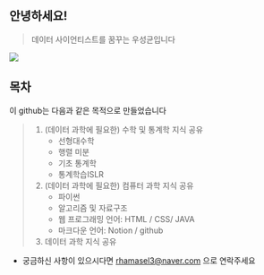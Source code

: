## 안녕하세요!

> 데이터 사이언티스트를 꿈꾸는 우성균입니다

![](blob:https://tenor.com/f172c915-e2c2-448e-b56a-cef276502d5f)



## 목차

이 github는 다음과 같은 목적으로 만들었습니다

> 1. (데이터 과학에 필요한) 수학 및 통계학 지식 공유
>    - 선형대수학
>    - 행렬 미분
>    - 기초 통계학
>    - 통계학습ISLR
> 2. (데이터 과학에 필요한) 컴퓨터 과학 지식 공유
>    - 파이썬
>    - 알고리즘 및 자료구조
>    - 웹 프로그래밍 언어: HTML / CSS/ JAVA
>    - 마크다운 언어: Notion / github 
> 3. 데이터 과학 지식 공유



- 궁금하신 사항이 있으시다면 rhamasel3@naver.com 으로 연락주세요

